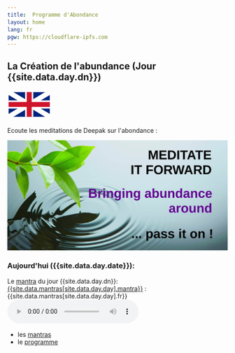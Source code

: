 ```yaml
---
title:  Programme d'Abondance
layout: home
lang: fr
pgw: https://cloudflare-ipfs.com
---
```

## La Création de l'abundance (Jour {{site.data.day.dn}})

[![GB](img/gb.svg)](index-en.html)

Ecoute les meditations de Deepak sur l'abondance :

[![l'abondance: jour {{site.data.day.dn}}](img/medit-forward.jpg)](21-days-abundance-fr.htm)

### Aujourd'hui ({{site.data.day.date}}):

Le [mantra][1] du jour {{site.data.day.dn}}: [{{site.data.mantras[site.data.day.day].mantra}}](https://duckduckgo.com/?q={{site.data.mantras[site.data.day.day].qexp}}) : {{site.data.mantras[site.data.day.day].fr}}
<audio title="Jour {{site.data.day.dn}} : {{site.data.mantras[site.data.day.day].fr}}" src="{{page.pgw}}/ipfs/{{site.data.ipfs.qm}}/{{site.data.audio-fr.mp3[site.data.day.dn]}}" type="audio/mp3" controls=1></audio>

* les [mantras][1]
* le [programme][2]

[1]: mantras-fr.html
[2]: 21-days-abundance-fr.html




